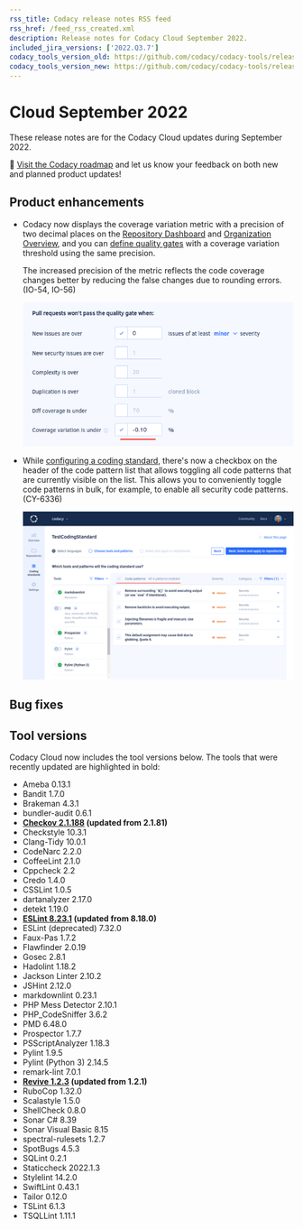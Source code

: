 ```yaml
---
rss_title: Codacy release notes RSS feed
rss_href: /feed_rss_created.xml
description: Release notes for Codacy Cloud September 2022.
included_jira_versions: ['2022.Q3.7']
codacy_tools_version_old: https://github.com/codacy/codacy-tools/releases/tag/6.2.59
codacy_tools_version_new: https://github.com/codacy/codacy-tools/releases/tag/6.3.14
---
```


# Cloud September 2022

These release notes are for the Codacy Cloud updates during September 2022.

📢 [Visit the Codacy roadmap](https://roadmap.codacy.com) and <span class="skip-vale">let us know</span> your feedback on both new and planned product updates!

<!--TODO Check these issues manually

Jira issues without release notes

Others:
-   https://codacy.atlassian.net/browse/CY-6508
-   https://codacy.atlassian.net/browse/CY-6467
-   https://codacy.atlassian.net/browse/CY-6455
-   https://codacy.atlassian.net/browse/CY-6421
-   https://codacy.atlassian.net/browse/CY-6411
-   https://codacy.atlassian.net/browse/PLUTO-72

Jira issues with disabled release notes

Epics:
-   https://codacy.atlassian.net/browse/IO-54
Bugs and Community Issues:
-   https://codacy.atlassian.net/browse/IO-129
-   https://codacy.atlassian.net/browse/PLUTO-103
-   https://codacy.atlassian.net/browse/CY-6496
-   https://codacy.atlassian.net/browse/PLUTO-90
-->

## Product enhancements

-   Codacy now displays the coverage variation metric with a precision of two decimal places on the [Repository Dashboard](../../repositories/repository-dashboard.md) and [Organization Overview](../../organizations/organization-overview.md), and you can [define quality gates](../../repositories-configure/adjusting-quality-settings.md#gates) with a coverage variation threshold using the same precision.

    The increased precision of the metric reflects the code coverage changes better by reducing the false changes due to rounding errors. (IO-54, IO-56)

    ![Coverage threshold with two decimal places on the Quality settings page](../images/io-56.png)

-   While [configuring a coding standard](../../organizations/using-a-coding-standard.md), there's now a checkbox on the header of the code pattern list that allows toggling all code patterns that are currently visible on the list. This allows you to conveniently toggle code patterns in bulk, for example, to enable all security code patterns. (CY-6336)

    ![Selecting all code patterns while configuring a coding standard](../images/cy-6336.png)

## Bug fixes


## Tool versions

Codacy Cloud now includes the tool versions below. The tools that were recently updated are highlighted in bold:

-   Ameba 0.13.1
-   Bandit 1.7.0
-   Brakeman 4.3.1
-   bundler-audit 0.6.1
-   **[Checkov 2.1.188](https://github.com/bridgecrewio/checkov/releases/tag/2.1.188) (updated from 2.1.81)**
-   Checkstyle 10.3.1
-   Clang-Tidy 10.0.1
-   CodeNarc 2.2.0
-   CoffeeLint 2.1.0
-   Cppcheck 2.2
-   Credo 1.4.0
-   CSSLint 1.0.5
-   dartanalyzer 2.17.0
-   detekt 1.19.0
-   **[ESLint 8.23.1](https://github.com/eslint/eslint/releases/tag/v8.23.1) (updated from 8.18.0)**
-   ESLint (deprecated) 7.32.0
-   Faux-Pas 1.7.2
-   Flawfinder 2.0.19
-   Gosec 2.8.1
-   Hadolint 1.18.2
-   Jackson Linter 2.10.2
-   JSHint 2.12.0
-   markdownlint 0.23.1
-   PHP Mess Detector 2.10.1
-   PHP_CodeSniffer 3.6.2
-   PMD 6.48.0
-   Prospector 1.7.7
-   PSScriptAnalyzer 1.18.3
-   Pylint 1.9.5
-   Pylint (Python 3) 2.14.5
-   remark-lint 7.0.1
-   **[Revive 1.2.3](https://github.com/mgechev/revive/releases/tag/v1.2.3) (updated from 1.2.1)**
-   RuboCop 1.32.0
-   Scalastyle 1.5.0
-   ShellCheck 0.8.0
-   Sonar C# 8.39
-   Sonar Visual Basic 8.15
-   spectral-rulesets 1.2.7
-   SpotBugs 4.5.3
-   SQLint 0.2.1
-   Staticcheck 2022.1.3
-   Stylelint 14.2.0
-   SwiftLint 0.43.1
-   Tailor 0.12.0
-   TSLint 6.1.3
-   TSQLLint 1.11.1
